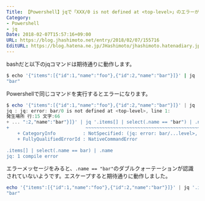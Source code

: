 ```yaml
---
Title: 【Powershell】jqで「XXX/0 is not defined at <top-level>」のエラーが発生する
Category:
- Powershell
- jq
Date: 2018-02-07T15:57:16+09:00
URL: https://blog.jhashimoto.net/entry/2018/02/07/155716
EditURL: https://blog.hatena.ne.jp/JHashimoto/jhashimoto.hatenadiary.jp/atom/entry/8599973812344672946
---
```


bashだと以下のjqコマンドは期待通りに動作します。

<!-- more -->

```sh
$ echo '{"items":[{"id":1,"name":"foo"},{"id":2,"name":"bar"}]}' | jq '.items[] | select(.name == "bar") | .name'
"bar"
```

Powershellで同じコマンドを実行するとエラーになります。

```ps1
$ echo '{"items":[{"id":1,"name":"foo"},{"id":2,"name":"bar"}]}' | jq '.items[] | select(.name == "bar") | .name'
jq : jq: error: bar/0 is not defined at <top-level>, line 1:
発生場所 行:15 文字:66
+ ... ":2,"name":"bar"}]}' | jq '.items[] | select(.name == "bar") | .name'
+                            ~~~~~~~~~~~~~~~~~~~~~~~~~~~~~~~~~~~~~~~~~~~~~~
    + CategoryInfo          : NotSpecified: (jq: error: bar/...level>, line 1::String) [], RemoteException
    + FullyQualifiedErrorId : NativeCommandError
 
.items[] | select(.name == bar) | .name                           
jq: 1 compile error
```

エラーメッセージをみると、`.name == "bar"`のダブルクォーテーションが認識されていないようです。エスケープすると期待通りに動作しました。

```ps1
echo '{"items":[{"id":1,"name":"foo"},{"id":2,"name":"bar"}]}' | jq '.items[] | select(.name == \"bar\") | .name'
"bar"
```

